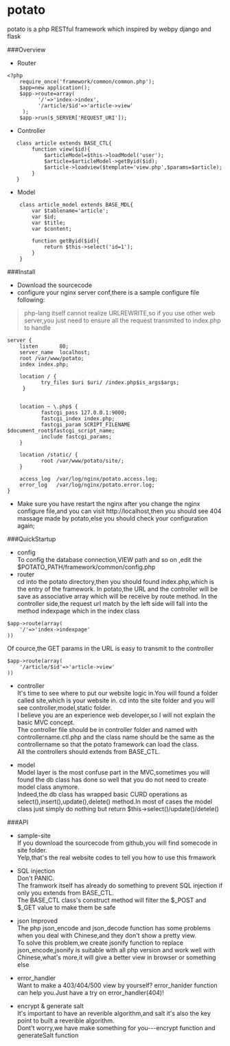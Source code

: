 potato
======
potato is a php RESTful framework which inspired by webpy django and flask

###Overview
* Router
````
<?php
    require_once('framework/common/common.php');
    $app=new application();
    $app->route=array(
          '/'=>'index->index',
          '/article/$id'=>'article->view'
     );
    $app->run($_SERVER['REQUEST_URI']);
````

* Controller
````
   class article extends BASE_CTL{
        function view($id){
            $articleModel=$this->loadModel('user');
            $article=$articleModel->getByid($id);
            $article->loadview($template='view.php',$params=$article);
        }
   }
````

* Model
````
    class article_model extends BASE_MDL{
        var $tablename='article';
        var $id;
        var $title;
        var $content;

        function getByid($id){
            return $this->select('id=1');
        }
    }
````

###Install
* Download the sourcecode
* configure your nginx server conf,there is a sample configure file following:
>php-lang itself cannot realize URLREWRITE,so if you use other web server,you just need to ensure all the request transmited to index.php to handle
````
server {
    listen       80;
    server_name  localhost;
    root /var/www/potato;
    index index.php;
      
    location / {
           try_files $uri $uri/ /index.php$is_args$args;
     }
         
          
    location ~ \.php$ {
           fastcgi_pass 127.0.0.1:9000;
           fastcgi_index index.php;
           fastcgi_param SCRIPT_FILENAME $document_root$fastcgi_script_name;
           include fastcgi_params;
    }
           
    location /static/ {
           root /var/www/potato/site/;
    }
          
    access_log  /var/log/nginx/potato.access.log;
    error_log   /var/log/nginx/potato.error.log;
}

````
* Make sure you have restart the nginx after you change the nginx configure file,and you can visit http://localhost,then you should see 404 massage made by potato,else you should check your configuration again;


###QuickStartup
* config  
To config the database connection,VIEW path and so on ,edit the $POTATO_PATH/framework/common/config.php
* router  
cd into the potato directory,then you should found index.php,which is the entry of the framework.
In potato,the URL and the controller will be save as associative array which will be receive by route method.
In the controller side,the request url match by the left side will fall into the method indexpage which in the index class
````
$app->route(array(
    '/'=>'index->indexpage'
))
````
Of cource,the GET params in the URL is easy to transmit to the controller
````
$app->route(array(
    '/article/$id'=>'article->view'
))
````

* controller  
It's time to see where to put our website logic in.You will found a folder called site,which is your website in.
cd into the site folder and you will see controller,model,static folder.  
I believe you are an experience web developer,so I will not explain the basic MVC concept.  
The controller file should be in controller folder and named with controllername.ctl.php and the class name should be the same as the controllername so that the potato framework can load the class.  
All the controllers should extends from BASE_CTL.  

* model  
Model layer is the most confuse part in the MVC,sometimes you will found the db class has done so well that you do not need to create model class anymore.  
Indeed,the db class has wrapped basic CURD operations as select(),insert(),update(),delete() method.In most of cases the model class just simply do nothing but return $this->select()/update()/detele()

###API
* sample-site  
If you download the sourcecode from github,you will find somecode in site folder.  
Yelp,that's the real website codes to tell you how to use this frmawork

* SQL injection  
Don't PANIC.  
The framwork itself has already do something to prevent SQL injection if only you extends from BASE_CTL.  
The BASE_CTL class's construct method will filter the $_POST and $_GET value to make them be safe

* json Improved  
The php json_encode and json_decode function has some problems when you deal with Chinese,and they don't show a pretty view.  
To solve this problem,we create jsonify function to replace json_encode,jsonify is suitable with all php version and work well with Chinese,what's more,it will give a better view in browser or something else

* error_handler  
Want to make a 403/404/500 view by yourself? error_hanlder function can help you.Just have a try on error_handler(404)!

* encrypt & generate salt  
It's important to have an reverible algorithm,and salt it's also the key point to built a reverible algorithm.  
Dont't worry,we have make something for you---encrypt function and generateSalt function
